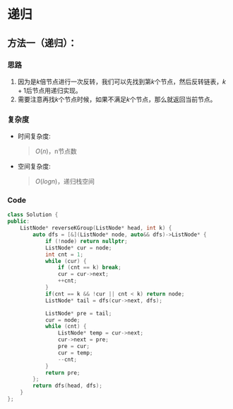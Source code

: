 # 递归
## 方法一（递归）：
### 思路
1. 因为是$k$倍节点进行一次反转，我们可以先找到第$k$个节点，然后反转链表，$k+1$后节点用递归实现。
2. 需要注意再找$k$个节点时候，如果不满足$k$个节点，那么就返回当前节点。
### 复杂度
- 时间复杂度:
  > $O(n)$，n节点数
- 空间复杂度:
  > $O(logn)$，递归栈空间

### Code
```C++ []
class Solution {
public:
    ListNode* reverseKGroup(ListNode* head, int k) {
        auto dfs = [&](ListNode* node, auto&& dfs)->ListNode* {
            if (!node) return nullptr;
            ListNode* cur = node;
            int cnt = 1;
            while (cur) {
                if (cnt == k) break;
                cur = cur->next;
                ++cnt;
            }
            if(cnt == k && !cur || cnt < k) return node;
            ListNode* tail = dfs(cur->next, dfs);

            ListNode* pre = tail;
            cur = node;
            while (cnt) {
                ListNode* temp = cur->next;
                cur->next = pre;
                pre = cur;
                cur = temp;
                --cnt;
            }
            return pre;
        };
        return dfs(head, dfs);
    }
};
```
